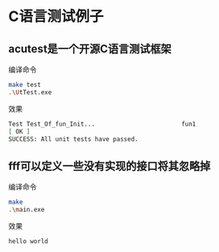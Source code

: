 # C语言测试例子

## acutest是一个开源C语言测试框架

编译命令
```bash
make test
.\UtTest.exe
```

效果
```bash
Test Test_Of_fun_Init...                        fun1
[ OK ]
SUCCESS: All unit tests have passed.
```

## fff可以定义一些没有实现的接口将其忽略掉

编译命令

```bash
make
.\main.exe
```

效果
```bash
hello world
```
